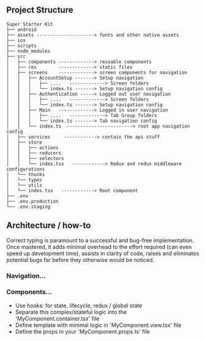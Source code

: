 ## Project Structure

```
Super Starter Kit
├── android
├── assets ---------------------> fonts and other native assets
├── ios
├── scripts
├── node_modules
├── src
│   ├── components -------------> reusable components
│   ├── res        -------------> static files
│   ├── screens    -------------> screen components for navigation
│   │   ├── AccountSetup -------> Setup navigation
│   │   │   ├── ....   -------------> Screen folders
│   │   │   └── index.ts -------> Setup navigation config
│   │   ├── Authentication -----> Logged out user navigation
│   │   │   ├── ....   -------------> Screen folders
│   │   │   └── index.ts -------> Setup navigation config
│   │   ├── Main   -------------> Logged in user navigation
│   │   │   ├── ....   -------------> Tab Group folders
│   │   │   └── index.ts -------> Tab navigation config
│   │   └── index.ts  ------------------------> root app navigation config
│   ├── services     ------------> contain the api stuff
│   ├── store
│   │   ├── actions
│   │   ├── reducers
│   │   ├── selectors
│   │   └── index.tsx   ------------> Redux and redux middleware configurations
│   └── thunks
│   └── types
│   └── utils
│   └── index.tsx   ------------> Root component
├── .env
├── .env.production
└── .env.staging
```


## Architecture / how-to

Correct typing is paramount to a successful and bug-free implementation.  Once mastered, it adds
minimal overhead to the effort required (can even speed up development time), assists in
clarity of code, raises and eliminates potential bugs far before they otherwise would be noticed.

### Navigation...

### Components...

 - Use hooks: for state, lifecycle, redux / global state
 - Separate this complex/stateful logic into the 'MyComponent.container.tsx' file
 - Define template with minimal logic in 'MyComponent.view.tsx' file
 - Define the props in your 'MyComponent.props.ts' file
